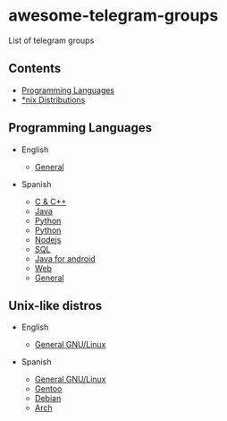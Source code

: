 # awesome-telegram-groups
List of telegram groups 

## Contents

- [Programming Languages](#programming-languages)
- [*nix Distributions](#unix-like-distros)

## Programming Languages

- English
  - [General](https://telegram.me/theprogrammingartgroup)

- Spanish
  - [C & C++](https://telegram.me/programacionc)
  - [Java](https://telegram.me/programacion_Java)
  - [Python](https://telegram.me/Python_es) 
  - [Python](http://Telegram.me/pythonesp) 
  - [Nodejs](https://telegram.me/programadores_nodejs)
  - [SQL](https://telegram.me/esequele)
  - [Java for android](https://telegram.me/programacionjavaandroid)
  - [Web](http://Telegram.me/programarwebs)
  - [General](https://telegram.me/general_programacion)

## Unix-like distros

- English
  - [General GNU/Linux](https://telegram.me/linux_group)

- Spanish
  - [General GNU/Linux](https://telegram.me/lignux)
  - [Gentoo](https://telegram.me/gentoo_es)
  - [Debian](https://telegram.me/Debian_es)
  - [Arch](https://telegram.me/Archlinux_es)
